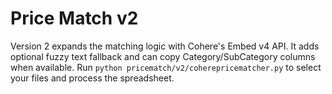 # Price Match v2

Version 2 expands the matching logic with Cohere's Embed v4 API. It adds
optional fuzzy text fallback and can copy Category/SubCategory columns when
available. Run `python pricematch/v2/coherepricematcher.py` to select your files
and process the spreadsheet.
